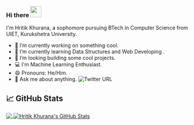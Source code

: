 ### Hi there <img src="https://raw.githubusercontent.com/MartinHeinz/MartinHeinz/master/wave.gif" width="30px">

I'm Hritik Khurana, a sophomore pursuing BTech in Computer Science from UIET, Kurukshetra University.

- 🔭 I’m currently working on something cool.
- 🌱 I’m currently learning Data Structures and Web Developing .
- 🤔 I’m looking building some cool projects.
- 💻 I'm Machine Learning Enthusiast.
- 😄 Pronouns: He/Him.  
- 💬 Ask me about anything.
  <img alt="Twitter URL" src="https://img.shields.io/twitter/url?style=social&url=https%3A%2F%2Ftwitter.com%2FHritikKhurana2">


## &#x1f4c8; GitHub Stats

<a href="https://github.com/hritikkhurana10sm/hritikkhurana10sm">
  <img align="center" src="https://github-readme-stats.vercel.app/api/top-langs/?username=hritikkhurana10sm&hide=java,html&title_color=ffffff&text_color=c9cacc&icon_color=2bbc8a&bg_color=1d1f21" />
</a>
<a href="https://github.com/hritikkhurana10sm/hritikkhurana10sm">
  <img align="center" src="https://github-readme-stats.vercel.app/api?username=hritikkhurana10sm&show_icons=true&line_height=27&count_private=true&title_color=ffffff&text_color=c9cacc&icon_color=2bbc8a&bg_color=1d1f21" alt="Hritik Khurana's GitHub Stats" />
</a>

